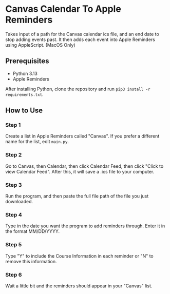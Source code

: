 # Canvas Calendar To Apple Reminders

Takes input of a path for the Canvas calendar ics file, and an end date to stop adding events past.
It then adds each event into Apple Reminders using AppleScript.
(MacOS Only)

## Prerequisites

- Python 3.13
- Apple Reminders

After installing Python, clone the repository and run `pip3 install -r requirements.txt`.

## How to Use

### Step 1

Create a list in Apple Reminders called "Canvas". If you prefer a different name for the list, edit `main.py`.

### Step 2

Go to Canvas, then Calendar, then click Calendar Feed, then click "Click to view Calendar Feed". After this, it will save a .ics file to your computer.

### Step 3

Run the program, and then paste the full file path of the file you just downloaded.

### Step 4

Type in the date you want the program to add reminders through. Enter it in the format MM/DD/YYYY.

### Step 5

Type "Y" to include the Course Information in each reminder or "N" to remove this information.

### Step 6

Wait a little bit and the reminders should appear in your "Canvas" list.
